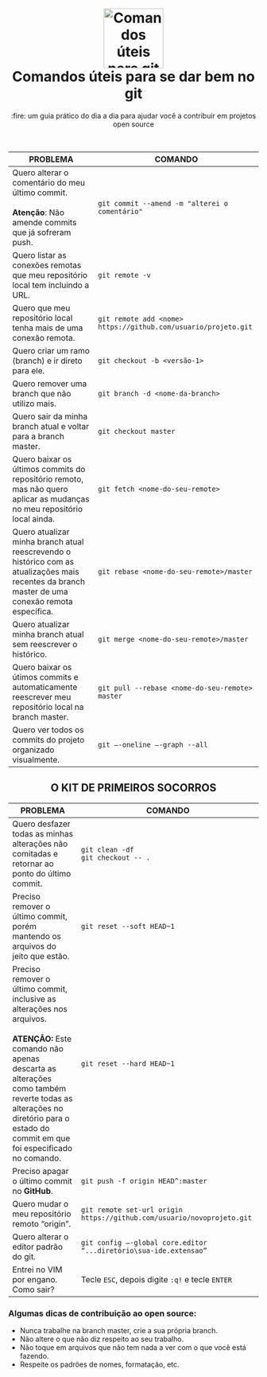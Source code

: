 <h1 align="center">
  <img src="https://i.ibb.co/z2tXZRF/github.png" alt="Comandos úteis para git" width="120">
  <br>
  Comandos úteis para se dar bem no git
</h1>
<p align="center">:fire: um guia prático do dia a dia para ajudar você a contribuir em projetos open source</p>

<br>

| PROBLEMA | COMANDO |
| ------ | ------ |
| Quero alterar o comentário do meu último commit. <br><br>**Atenção**: Não amende commits que já sofreram push.| `git commit --amend -m "alterei o comentário"` |
| Quero listar as conexões remotas que meu repositório local tem incluindo a URL. | `git remote -v` |
| Quero que meu repositório local tenha mais de uma conexão remota.  | `git remote add <nome> https://github.com/usuario/projeto.git`  |
| Quero criar um ramo (branch) e ir direto para ele. | `git checkout -b <versão-1>` |
| Quero remover uma branch que não utilizo mais. | `git branch -d <nome-da-branch>` |
| Quero sair da minha branch atual e voltar para a branch master. | `git checkout master` |
| Quero baixar os últimos commits do repositório remoto, mas não quero aplicar as mudanças no meu repositório local ainda. | `git fetch <nome-do-seu-remote>` |
| Quero atualizar minha branch atual reescrevendo o histórico com as atualizações mais recentes da branch master de uma conexão remota específica.  | `git rebase <nome-do-seu-remote>/master` |
| Quero atualizar minha branch atual sem reescrever o histórico. | `git merge <nome-do-seu-remote>/master` |
| Quero baixar os útimos commits e automaticamente reescrever meu repositório local na branch master. | `git pull --rebase <nome-do-seu-remote> master` |
| Quero ver todos os commits do projeto organizado visualmente. | `git –-oneline –-graph --all` |

<h2 align="center">
  O KIT DE PRIMEIROS SOCORROS
</h2>

| PROBLEMA | COMANDO |
| ------ | ------ |
| Quero desfazer todas as minhas alterações não comitadas e retornar ao ponto do último commit. | `git clean -df`  <br>    `git checkout -- .` |
| Preciso remover o último commit, porém mantendo os arquivos do jeito que estão. | `git reset --soft HEAD~1` |
| Preciso remover o último commit, inclusive as alterações nos arquivos. <br><br> **ATENÇÃO:** Este comando não apenas descarta as alterações como também reverte todas as alterações no diretório para o estado do <br> commit em que foi especificado no comando.  | `git reset --hard HEAD~1` |
| Preciso apagar o último commit no **GitHub**. | `git push -f origin HEAD^:master` |
| Quero mudar o meu repositório remoto “origin”. | `git remote set-url origin https://github.com/usuario/novoprojeto.git` |
| Quero alterar o editor padrão do git. | `git config –-global core.editor “...diretório\sua-ide.extensao”` |
| Entrei no VIM por engano. Como sair? | Tecle `ESC`, depois digite `:q!` e tecle `ENTER` |


### Algumas dicas de contribuição ao open source:

- Nunca trabalhe na branch master, crie a sua própria branch.
- Não altere o que não diz respeito ao seu trabalho.
- Não toque em arquivos que não tem nada a ver com o que você está fazendo.
- Respeite os padrões de nomes, formatação, etc.

